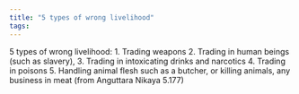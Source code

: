 ```yaml
---
title: "5 types of wrong livelihood"
tags: 
---
```


5 types of wrong livelihood: 1. Trading weapons 2. Trading in human beings (such as slavery), 3. Trading in intoxicating drinks and narcotics 4. Trading in poisons 5. Handling animal flesh such as a butcher, or killing animals, any business in meat (from Anguttara Nikaya 5.177)
